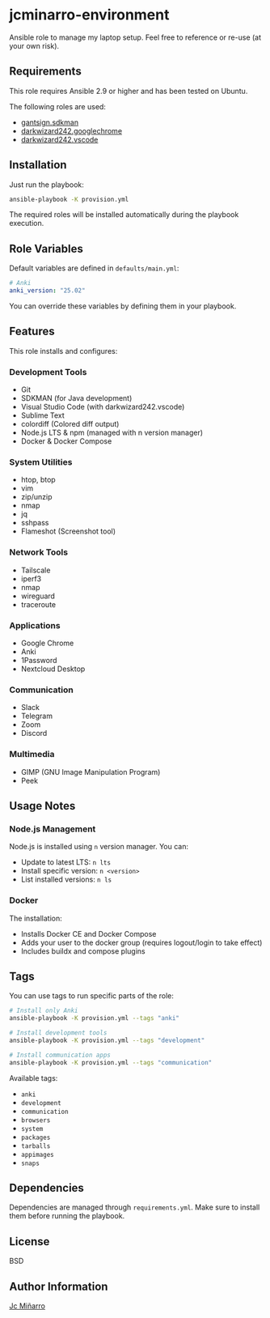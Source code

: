 # jcminarro-environment

Ansible role to manage my laptop setup. Feel free to reference or re-use (at your own risk).

## Requirements

This role requires Ansible 2.9 or higher and has been tested on Ubuntu.

The following roles are used:
- [gantsign.sdkman](https://galaxy.ansible.com/ui/standalone/roles/gantsign/sdkman/documentation/)
- [darkwizard242.googlechrome](https://galaxy.ansible.com/ui/standalone/roles/darkwizard242/googlechrome/)
- [darkwizard242.vscode](https://galaxy.ansible.com/ui/standalone/roles/darkwizard242/vscode/)

## Installation

Just run the playbook:
```bash
ansible-playbook -K provision.yml
```

The required roles will be installed automatically during the playbook execution.

## Role Variables

Default variables are defined in `defaults/main.yml`:

```yaml
# Anki
anki_version: "25.02"
```

You can override these variables by defining them in your playbook.

## Features

This role installs and configures:

### Development Tools
- Git
- SDKMAN (for Java development)
- Visual Studio Code (with darkwizard242.vscode)
- Sublime Text
- colordiff (Colored diff output)
- Node.js LTS & npm (managed with n version manager)
- Docker & Docker Compose

### System Utilities
- htop, btop
- vim
- zip/unzip
- nmap
- jq
- sshpass
- Flameshot (Screenshot tool)

### Network Tools
- Tailscale
- iperf3
- nmap
- wireguard
- traceroute

### Applications
- Google Chrome
- Anki
- 1Password
- Nextcloud Desktop

### Communication
- Slack
- Telegram
- Zoom
- Discord

### Multimedia
- GIMP (GNU Image Manipulation Program)
- Peek

## Usage Notes

### Node.js Management
Node.js is installed using `n` version manager. You can:
- Update to latest LTS: `n lts`
- Install specific version: `n <version>`
- List installed versions: `n ls`

### Docker
The installation:
- Installs Docker CE and Docker Compose
- Adds your user to the docker group (requires logout/login to take effect)
- Includes buildx and compose plugins

## Tags

You can use tags to run specific parts of the role:

```bash
# Install only Anki
ansible-playbook -K provision.yml --tags "anki"

# Install development tools
ansible-playbook -K provision.yml --tags "development"

# Install communication apps
ansible-playbook -K provision.yml --tags "communication"
```

Available tags:
- `anki`
- `development`
- `communication`
- `browsers`
- `system`
- `packages`
- `tarballs`
- `appimages`
- `snaps`

## Dependencies

Dependencies are managed through `requirements.yml`. Make sure to install them before running the playbook.

## License

BSD

## Author Information

[Jc Miñarro](https://github.com/JcMinarro)

